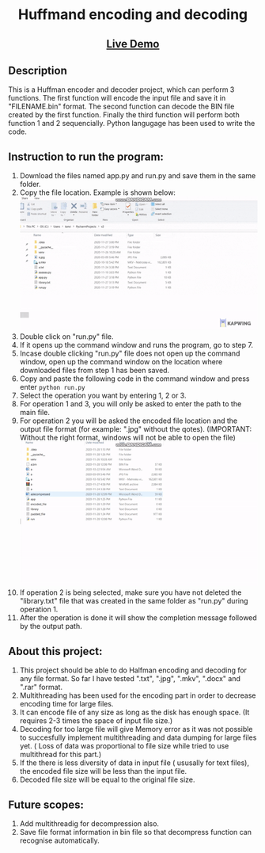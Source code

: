 <h1 align="center"> Huffmand encoding and decoding</h1>
<h2 align="center"><a  href="https://youtu.be/TH8RmINeUHk">Live Demo</a></h2>

## Description
This is a Huffman encoder and decoder project, which can perform 3 functions. The first function will encode the input file and save it in "FILENAME.bin" format. The second function can decode the BIN file created by the first function. Finally the third function will perform both function 1 and 2 sequencially. Python langugage has been used to write the code.

## Instruction to run the program:
1. Download the files named app.py and run.py and save them in the same folder.
2. Copy the file location. Example is shown below:  
![Instruction 1](https://github.com/tanvir108115/huffmand_encoder_decoder/blob/main/raw/1.gif "Logo Title Text 1")
3. Double click on "run.py" file. 
4. If it opens up the command window and runs the program, go to step 7.
5. Incase double clicking "run.py" file does not open up the command window, open up the command window on the location where downloaded files from step 1 has been saved.
6. Copy and paste the following code in the command window and press enter <code>python run.py</code>
7. Select the operation you want by entering 1, 2 or 3.
8. For operation 1 and 3, you will only be asked to enter the path to the main file.
9. For operation 2 you will be asked the encoded file location and the output file format (for example: ".jpg" without the qotes). (IMPORTANT: Without the right format, windows will not be able to open the file)
![Instruction 2](https://github.com/tanvir108115/huffmand_encoder_decoder/blob/main/raw/2.gif "Logo Title Text 2")
10. If operation 2 is being selected, make sure you have not deleted the "library.txt" file that was created in the same folder as "run.py" during operation 1.
11. After the operation is done it will show the completion message followed by the output path.

## About this project:
1. This project should be able to do Halfman encoding and decoding for any file format. So far I have tested ".txt", ".jpg", ".mkv", ".docx" and ".rar" format.
2. Multithreading has been used for the encoding part in order to decrease encoding time for large files.
3. It can encode file of any size as long as the disk has enough space. (It requires 2-3 times the space of input file size.)
3. Decoding for too large file will give Memory error as it was not possible to succesfully implement multithreading and data dumping for large files yet. ( Loss of data was proportional to file size while tried to use multithread for this part.)
4. If the there is less diversity of data in input file ( ususally for text files), the encoded file size will be less than the input file.
5. Decoded file size will be equal to the original file size.

## Future scopes:
1. Add multithreadig for decompression also.
2. Save file format information in bin file so that decompress function can recognise automatically.
